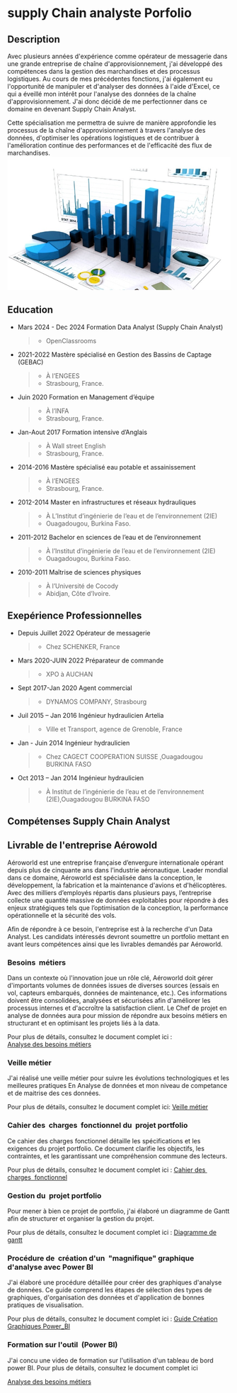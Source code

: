 # supply Chain analyste Porfolio
## Description
Avec plusieurs années d'expérience comme opérateur de messagerie dans une grande entreprise de chaîne d'approvisionnement, j'ai développé des compétences dans la gestion des marchandises et des processus logistiques. Au cours de mes précédentes fonctions, j'ai également eu l'opportunité de manipuler et d'analyser des données à l'aide d'Excel, ce qui a éveillé mon intérêt pour l'analyse des données de la chaîne d'approvisionnement. J'ai donc décidé de me perfectionner dans ce domaine en devenant Supply Chain Analyst.

Cette spécialisation me permettra de suivre de manière approfondie les processus de la chaîne d'approvisionnement à travers l'analyse des données, d'optimiser les opérations logistiques et de contribuer à l'amélioration continue des performances et de l'efficacité des flux de marchandises.
![picture1](/assets/Data-Analyst-Career-Outlook.jpg)

## Education
* Mars 2024 - Dec 2024    Formation Data Analyst (Supply Chain Analyst)
  >  - OpenClassrooms

* 2021-2022     Mastère spécialisé en Gestion des Bassins de Captage (GEBAC)
  >  - À  l’ENGEES
  >  - Strasbourg, France.
* Juin 2020   Formation en Management d’équipe 
  >  - À  l’INFA
  >  - Strasbourg, France.
* Jan-Aout 2017    Formation intensive d’Anglais
  >  - À  Wall street English
  >  - Strasbourg, France.
* 2014-2016     Mastère spécialisé eau potable et assainissement
  >  - À  l’ENGEES
  >  - Strasbourg, France.
* 2012-2014   Master en infrastructures et réseaux hydrauliques
  >  - À  L’Institut d’ingénierie de l’eau et de l’environnement (2IE)
  >  - Ouagadougou, Burkina Faso.
* 2011-2012   Bachelor en sciences de l’eau et de l’environnement
  > - À  l’Institut d’ingénierie de l’eau et de l’environnement (2IE)
  > - Ouagadougou, Burkina Faso.
* 2010-2011   Maîtrise de sciences physiques
  > - À  l’Université de Cocody
  > - Abidjan, Côte d’Ivoire. 
  
## Exepérience Professionnelles 
* Depuis Juillet 2022            Opérateur de messagerie
  >- Chez SCHENKER, France
* Mars 2020-JUIN 2022   Préparateur de commande
  >- XPO à AUCHAN
* Sept 2017-Jan 2020   Agent commercial
  >- DYNAMOS COMPANY, Strasbourg
* Juil 2015 – Jan 2016  Ingénieur hydraulicien Artelia
  >- Ville et Transport, agence de Grenoble, France
* Jan - Juin 2014    Ingénieur hydraulicien
  >- Chez CAGECT COOPERATION SUISSE ,Ouagadougou BURKINA FASO 
* Oct 2013 – Jan 2014  Ingénieur hydraulicien 
  >- À Institut de l’ingénierie de l’eau et de l’environnement (2IE),Ouagadougou BURKINA FASO
  
## Compétenses Supply Chain Analyst

## Livrable de l'entreprise  Aérowold
Aéroworld est une entreprise française d’envergure internationale opérant depuis plus de cinquante ans dans l’industrie aéronautique. Leader mondial dans ce domaine, Aéroworld est spécialisée dans la conception, le développement, la fabrication et la maintenance d'avions et d'hélicoptères. Avec des milliers d’employés répartis dans plusieurs pays, l’entreprise collecte une quantité massive de données exploitables pour répondre à des enjeux stratégiques tels que l’optimisation de la conception, la performance opérationnelle et la sécurité des vols.

Afin de répondre à ce besoin, l'entreprise est à la recherche d'un Data Analyst. Les candidats intéressés devront soumettre un portfolio mettant en avant leurs compétences ainsi que les livrables demandés par Aéroworld.
### Besoins  métiers
Dans un contexte où l'innovation joue un rôle clé, Aéroworld doit gérer d'importants volumes de données issues de diverses sources (essais en vol, capteurs embarqués, données de maintenance, etc.). Ces informations doivent être consolidées, analysées et sécurisées afin d'améliorer les processus internes et d'accroître la satisfaction client. Le Chef de projet en analyse de données aura pour mission de répondre aux besoins métiers en structurant et en optimisant les projets liés à la data.

Pour plus de détails, consultez le document complet ici :  
[Analyse des besoins métiers](https://github.com/user-attachments/files/17948540/Analyse_des_besoins_metiers.pdf)

### Veille métier
J'ai réalisé une veille métier  pour suivre les évolutions technologiques et les meilleures pratiques En Analyse de données et mon niveau de competance et de maitrise des ces données.

Pour plus de détails, consultez le document complet ici:
[Veille métier](https://github.com/Tcharnon/Porfolio/blob/bdef37c60344c62104a97c6c458e4ab31b79509a/assets/Portefolio.pbix)


### Cahier des  charges  fonctionnel du  projet portfolio
Ce cahier des charges fonctionnel détaille les spécifications et les exigences du projet portfolio. Ce document clarifie les objectifs, les contraintes, et les  garantissant une compréhension commune des lecteurs.

Pour plus de détails, consultez le document complet ici :
[Cahier des  charges  fonctionnel](https://github.com/user-attachments/files/17950568/Cahier_des_charges.pdf)

### Gestion du  projet portfolio

Pour mener à bien ce projet de portfolio, j'ai élaboré un diagramme de Gantt afin de structurer et organiser la gestion du projet.

Pour plus de détails, consultez le document complet ici :
[Diagramme de gantt](https://github.com/user-attachments/files/17950599/Diagramme_de_gantt.pdf)


###  Procédure de  création d'un  "magnifique" graphique  d'analyse avec Power BI

J'ai élaboré une procédure détaillée pour créer des graphiques d'analyse de données. Ce guide comprend les étapes de sélection des types de graphiques, d'organisation des données et d'application de bonnes pratiques de visualisation.

Pour plus de détails, consultez le document complet ici :
[Guide Création Graphiques Power_BI](https://github.com/user-attachments/files/17950612/Guide_Creation_Graphiques_Power_BI.pdf)

### Formation sur l'outil  (Power BI)

J'ai concu une video de formation sur l'utilisation d'un tableau de bord power BI.
Pour plus de détails, consultez le document complet ici 

[Analyse des besoins métiers](https://github.com/Tcharnon/Porfolio/blob/360f4726737679b1153339716f57cae5f918039e/assets/video1536502917.mp4)
